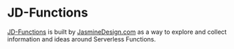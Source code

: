 # JD-Functions

[JD-Functions](https://jd-functions.uk/ "JD-Functions") is built by [JasmineDesign.com](https://www.jasminedesign.com/ "JasmineDesign") as a way to explore and collect information and ideas around Serverless Functions.
